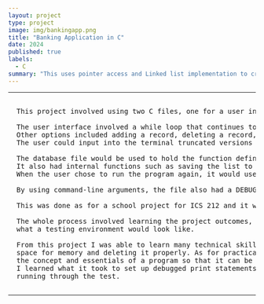 ```yaml
---
layout: project
type: project
image: img/bankingapp.png
title: "Banking Application in C"
date: 2024
published: true
labels:
  - C
summary: "This uses pointer access and Linked list implementation to create a sorted list of records. The user can choose operations in a Menu to communicate with the database"
---
```


<hr>

<pre>
  
  This project involved using two C files, one for a user interface and another for the database. 
  
  The user interface involved a while loop that continues to run until the user chooses the quit option. 
  Other options included adding a record, deleting a record, printing a specific record, or printing all the records in the linked list. 
  The user could input into the terminal truncated versions of the menu options and the program would still recognize it. 
  
  The database file would be used to hold the function definitions for the menu opterations as well as initialize the head of the list. 
  It also had internal functions such as saving the list to a txt file, before deallocating all used memory when the user chose to quit. 
  When the user chose to run the program again, it would use the txt file to obtain all the details and continue smoothly.
  
  By using command-line arguments, the file also had a DEBUG option that would print extra information to ensure the program ran.
  
  This was done as for a school project for ICS 212 and it was to be done by yourself. 
  
  The whole process involved learning the project outcomes, learning the steps behind pseudocode, implenting pseudocode, and getting a gist for 
  what a testing environment would look like. 

  From this project I was able to learn many technical skills such as the fundamentals of pointers for C, the process behind allocating
  space for memory and deleting it properly. As for practical skills, I learned the importance of pseudocode and that good pseudocode captures 
  the concept and essentials of a program so that it can be implemented in any language. Another practical skill were debugging and testing. 
  I learned what it took to set up debugged print statements as well as a testing plan with expected outcomes versus actual outcomes when 
  running through the test. 
  
</pre>

<hr>
